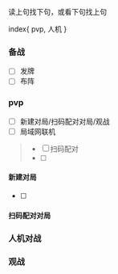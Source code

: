 

读上句找下句，或看下句找上句

index{
    pvp,
    人机
}

### 备战
- [ ] 发牌
- [ ] 布阵

### pvp
- [ ] 新建对局/扫码配对对局/观战
- [ ] 局域网联机
> - [ ] 扫码配对
> - [ ] 

#### 新建对局
- [ ] 

#### 扫码配对对局

### 人机对战

### 观战
